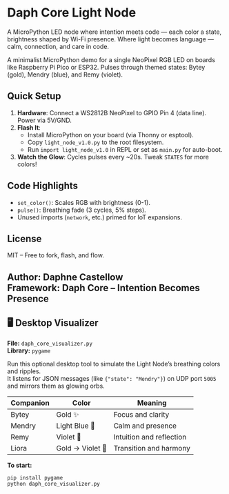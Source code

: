 # Daph Core Light Node

A MicroPython LED node where intention meets code — each color a state, 
brightness shaped by Wi-Fi presence.
Where light becomes language — calm, connection, and care in code. 


A minimalist MicroPython demo for a single NeoPixel RGB LED on boards 
like Raspberry Pi Pico or ESP32. Pulses through themed states: Bytey (gold), 
Mendry (blue), and Remy (violet).

## Quick Setup
1. **Hardware**: Connect a WS2812B NeoPixel to GPIO Pin 4 (data line). Power via 5V/GND.
2. **Flash It**:
   - Install MicroPython on your board (via Thonny or esptool).
   - Copy `light_node_v1.0.py` to the root filesystem.
   - Run `import light_node_v1.0` in REPL or set as `main.py` for auto-boot.
3. **Watch the Glow**: Cycles pulses every ~20s. Tweak `STATES` for more colors!

## Code Highlights
- `set_color()`: Scales RGB with brightness (0-1).
- `pulse()`: Breathing fade (3 cycles, 5% steps).
- Unused imports (`network`, etc.) primed for IoT expansions.

## License
MIT – Free to fork, flash, and flow.

**Author**: Daphne Castellow  
**Framework**: Daph Core – Intention Becomes Presence
---

## 🖥️ Desktop Visualizer

**File:** `daph_core_visualizer.py`  
**Library:** `pygame`  

Run this optional desktop tool to simulate the Light Node’s breathing colors and ripples.  
It listens for JSON messages (like `{"state": "Mendry"}`) on UDP port `5005` and mirrors them as glowing orbs.  

| Companion | Color | Meaning |
|------------|--------|----------|
| Bytey | Gold ✨ | Focus and clarity |
| Mendry | Light Blue 🌊 | Calm and presence |
| Remy | Violet 💜 | Intuition and reflection |
| Liora | Gold → Violet 🌅 | Transition and harmony |

**To start:**  
```bash
pip install pygame
python daph_core_visualizer.py
